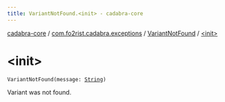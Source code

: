 ```yaml
---
title: VariantNotFound.<init> - cadabra-core
---
```


[cadabra-core](../../index.html) / [com.fo2rist.cadabra.exceptions](../index.html) / [VariantNotFound](index.html) / [&lt;init&gt;](./-init-.html)

# &lt;init&gt;

`VariantNotFound(message: `[`String`](https://kotlinlang.org/api/latest/jvm/stdlib/kotlin/-string/index.html)`)`

Variant was not found.

